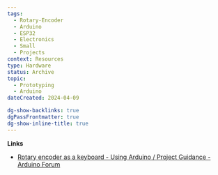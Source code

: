 ```yaml
---
tags:
  - Rotary-Encoder
  - Arduino
  - ESP32
  - Electronics
  - Small
  - Projects
context: Resources
type: Hardware
status: Archive
topic:
  - Prototyping
  - Arduino
dateCreated: 2024-04-09

dg-show-backlinks: true
dgPassFrontmatter: true
dg-show-inline-title: true
---
```

**Links**
- [Rotary encoder as a keyboard - Using Arduino / Project Guidance - Arduino Forum](https://forum.arduino.cc/t/rotary-encoder-as-a-keyboard/984864/4)

